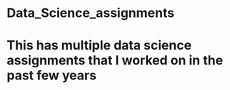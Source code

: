 # Data_Science_assignments

# This has multiple data science assignments that I worked on in the past few years
